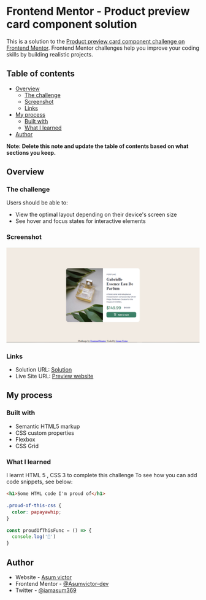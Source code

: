 # Frontend Mentor - Product preview card component solution

This is a solution to the [Product preview card component challenge on Frontend Mentor](https://www.frontendmentor.io/challenges/product-preview-card-component-GO7UmttRfa). Frontend Mentor challenges help you improve your coding skills by building realistic projects. 

## Table of contents

- [Overview](#overview)
  - [The challenge](#the-challenge)
  - [Screenshot](#screenshot)
  - [Links](#links)
- [My process](#my-process)
  - [Built with](#built-with)
  - [What I learned](#what-i-learned)
- [Author](#author)


**Note: Delete this note and update the table of contents based on what sections you keep.**

## Overview

### The challenge

Users should be able to:

- View the optimal layout depending on their device's screen size
- See hover and focus states for interactive elements

### Screenshot

![](screenshoot.PNG)

### Links

- Solution URL: [Solution](https://github.com/Asumvictor-dev/Frontendmentor-product-card-challenge)
- Live Site URL: [Preview website](https://asumvictor-dev.github.io/Frontendmentor-product-card-challenge/)

## My process

### Built with

- Semantic HTML5 markup
- CSS custom properties
- Flexbox
- CSS Grid


### What I learned

I learnt HTML 5 , CSS 3 to complete this challenge
To see how you can add code snippets, see below:

```html
<h1>Some HTML code I'm proud of</h1>
```
```css
.proud-of-this-css {
  color: papayawhip;
}
```
```js
const proudOfThisFunc = () => {
  console.log('🎉')
}
```

## Author

- Website - [Asum victor](https://www.your-site.com)
- Frontend Mentor - [@Asumvictor-dev]( https://www.frontendmentor.io/profile/Asumvictor-dev)
- Twitter - [@iamasum369](https://twitter.com/iamasum369)


